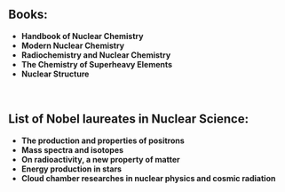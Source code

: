 <h2> Books: </h2>

<ul>
<li><b><a target="_blank" href="https://github.com/manjunath5496/Mathematical-Biology-Books/blob/master/mp(1).pdf" style="text-decoration:none;">Handbook of Nuclear Chemistry</a></b></li>
                                <li><b><a target="_blank" href="https://github.com/manjunath5496/Mathematical-Biology-Books/blob/master/mp(2).pdf" style="text-decoration:none;">Modern Nuclear Chemistry</a></b></li>
                                <li><b><a target="_blank" href="https://github.com/manjunath5496/Mathematical-Biology-Books/blob/master/mp(3).pdf" style="text-decoration:none;">Radiochemistry and Nuclear Chemistry</a></b></li>
 <li><b><a target="_blank" href="https://github.com/manjunath5496/Mathematical-Biology-Books/blob/master/mp(4).pdf" style="text-decoration:none;">The Chemistry of Superheavy Elements </a></b></li>                              
<li><b><a target="_blank" href="https://github.com/manjunath5496/Mathematical-Biology-Books/blob/master/mp(5).pdf" style="text-decoration:none;">Nuclear Structure</a></b></li>
                                
 
 </ul>
 </br>
 
<h2> List of Nobel laureates in Nuclear Science: </h2>

<ul>
<li><b><a target="_blank" href="https://github.com/manjunath5496/Mathematical-Biology-Books/blob/master/mp(6).pdf" style="text-decoration:none;">The production and properties of positrons</a></b></li>
                                <li><b><a target="_blank" href="https://github.com/manjunath5496/Mathematical-Biology-Books/blob/master/mp(7).pdf" style="text-decoration:none;">Mass spectra and isotopes</a></b></li>
                                <li><b><a target="_blank" href="https://github.com/manjunath5496/Mathematical-Biology-Books/blob/master/mp(8).pdf" style="text-decoration:none;"> On radioactivity, a new property of matter</a></b></li>
 <li><b><a target="_blank" href="https://github.com/manjunath5496/Mathematical-Biology-Books/blob/master/mp(9).pdf" style="text-decoration:none;">Energy production in stars  </a></b></li>                              
<li><b><a target="_blank" href="https://github.com/manjunath5496/Mathematical-Biology-Books/blob/master/mp(10).pdf" style="text-decoration:none;">Cloud chamber researches in nuclear physics and cosmic radiation</a></b></li>
                                
 
 </ul>
